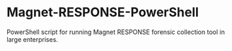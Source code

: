 # Magnet-RESPONSE-PowerShell
PowerShell script for running Magnet RESPONSE forensic collection tool in large enterprises.
